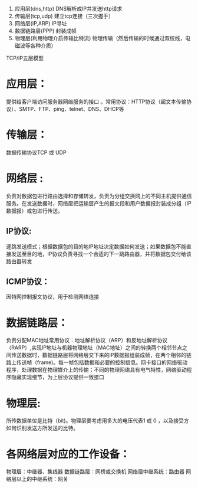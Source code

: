 1. 应用层(dns,http) DNS解析成IP并发送http请求
2. 传输层(tcp,udp) 建立tcp连接（三次握手）
3. 网络层(IP,ARP) IP寻址
4. 数据链路层(PPP) 封装成帧
5. 物理层(利用物理介质传输比特流) 物理传输（然后传输的时候通过双绞线，电磁波等各种介质）

TCP/IP五层模型
# 应用层：  
提供给客户端访问服务器网络服务的接口 。常用协议：HTTP协议（超文本传输协议）、SMTP、FTP、ping、telnet、DNS、DHCP等

# 传输层：
数据传输协议TCP 或 UDP

# 网络层 : 
负责对数据包进行路由选择和存储转发，负责为分组交换网上的不同主机提供通信服务。在发送数据时，网络层把运输层产生的报文段和用户数据报封装成分组（IP数据报）或包进行传送。
## IP协议:
逐跳发送模式；根据数据包的目的地IP地址决定数据如何发送；如果数据包不能直接发送至目的地，IP协议负责寻找一个合适的下一跳路由器，并将数据包交付给该路由器转发
## ICMP协议：
因特网控制报文协议，用于检测网络连接

# 数据链路层： 
负责分配MAC地址常用协议：地址解析协议（ARP）和反地址解析协议（RARP）,实现IP地址与机器物理地址（MAC地址）之间的转换两个相邻节点之间传送数据时，数据链路层将网络层交下来的IP数据报组装成帧，在两个相邻的链路上传送帧（frame)。每一帧包括数据和必要的控制信息。网卡接口的网络驱动程序，处理数据在物理媒介上的传输；不同的物理网络具有电气特性，网络驱动程序隐藏实现细节，为上层协议提供一致接口


# 物理层:
所传数据单位是比特（bit)。物理层要考虑用多大的电压代表1 或 0 ，以及接受方如何识别发送方所发送的比特。

# 各网络层对应的工作设备：
物理层：中继器、集线器
数据链路层：网桥或交换机
网络层中继系统：路由器
网络层以上的中继系统：网关